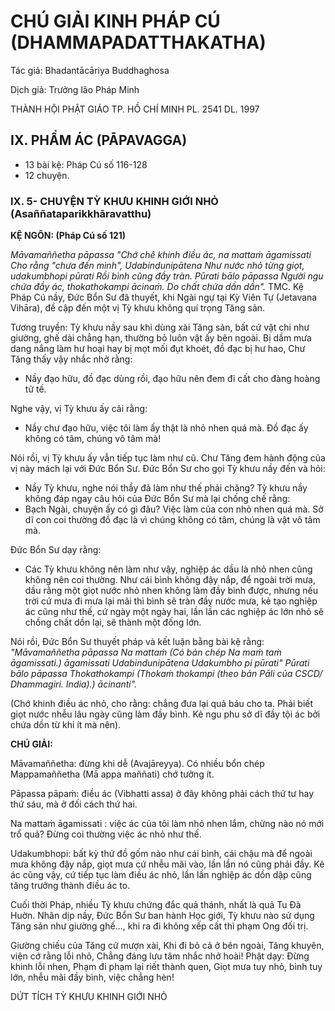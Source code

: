 # CHÚ GIẢI KINH PHÁP CÚ (DHAMMAPADATTHAKATHA)

Tác giả: Bhadantācāriya Buddhaghosa

Dịch giả: Trưởng lão Pháp Minh

THÀNH HỘI PHẬT GIÁO TP. HỒ CHÍ MINH
PL. 2541 DL. 1997

## IX. PHẨM ÁC (PĀPAVAGGA)

- 13 bài kệ: Pháp Cú số 116-128
- 12 chuyện.

### IX. 5- CHUYỆN TỲ KHƯU KHINH GIỚI NHỎ (Asaññataparikkhāravatthu)

**KỆ NGÔN: (Pháp Cú số 121)**

_Māvamaññetha pāpassa "Chớ chê khinh điều ác, na mattaṁ āgamissati
Cho rằng "chưa đến mình",
Udabindunipātena
Như nước nhỏ từng giọt, udakumbhopi pūrati
Rồi bình cũng đầy tràn.
Pūrati bālo pāpassa
Người ngu chứa đầy ác, thokathokampi ācinaṁ.
Do chất chứa dần dần"._
TMC.
Kệ Pháp Cú nầy, Đức Bổn Sư đã thuyết, khi Ngài ngự tại Kỳ Viên Tự (Jetavana Vihāra), đề cập đến một vị Tỳ khưu không quí trọng Tăng sản.

Tương truyền: Tỳ khưu nầy sau khi dùng xài Tăng sản, bất cứ vật chi như giường, ghế dài chẳng hạn, thường bỏ luôn vật ấy bên ngoài. Bị dầm mưa dang nắng làm hư hoại hay bị mọt mối đụt khoét, đồ đạc bị hư hao, Chư Tăng thấy vậy nhắc nhở rằng:

- Nầy đạo hữu, đồ đạc dùng rồi, đạo hữu nên đem đi cất cho đàng hoàng tử tế.

Nghe vậy, vị Tỳ khưu ấy cãi rằng:

- Nầy chư đạo hữu, việc tôi làm ấy thật là nhỏ nhen quá mà. Đồ đạc ấy không có tâm, chúng vô tâm mà!

Nói rồi, vị Tỳ khưu ấy vẫn tiếp tục làm như cũ.
Chư Tăng đem hành động của vị này mách lại với Đức Bổn Sư. Đức Bổn Sư cho gọi Tỳ khưu nầy đến và hỏi:

- Nầy Tỳ khưu, nghe nói thầy đã làm như thế phải chăng?
  Tỳ khưu nầy không đáp ngay câu hỏi của Đức Bổn Sư mà lại chống chế rằng:
- Bạch Ngài, chuyện ấy có gì đâu? Việc làm của con nhỏ nhen quá mà. Sở dĩ con coi thường đồ đạc là vì chúng không có tâm, chúng là vật vô tâm mà.

Đức Bổn Sư dạy rằng:

- Các Tỳ khưu không nên làm như vậy, nghiệp ác dầu là nhỏ nhen cũng không nên coi thường.
  Như cái bình không đậy nắp, để ngoài trời mưa, dầu rằng một giọt nước nhỏ nhen không làm đầy bình được, nhưng nếu trời cứ mưa đi mưa lại mãi thì bình sẽ tràn đầy nước mưa, kẻ tạo nghiệp ác cũng như thế, cứ ngày một ngày hai, lần lần các nghiệp ác lớn nhỏ sẽ chồng chất dồn lại, sẽ thành một đống lớn.

Nói rồi, Đức Bổn Sư thuyết pháp và kết luận bằng bài kệ rằng: _"Māvamaññetha pāpassa
Na mattaṁ (Có bản chép Na maṁ taṁ āgamissati.) āgamissati
Udabindunipātena
Udakumbho pi pūrati"
Pūrati bālo pāpassa
Thokathokampi (Thokaṁ thokampi (theo bản Pāli của CSCD/ Dhammagiri. India).) ācinanti"._

(Chớ khinh điều ác nhỏ, cho rằng: chẳng đưa lại quả báu cho ta. Phải biết giọt nước nhễu lâu ngày cũng làm đầy bình. Kẻ ngu phu sở dĩ đầy tội ác bởi chứa dồn từ khi ít mà nên).

**CHÚ GIẢI:**

Māvamaññetha: đừng khi dễ (Avajāreyya). Có nhiều bổn chép Mappamaññetha (Mā appa maññati) chớ tưởng ít.

Pāpassa pāpaṁ: điều ác (Vibhatti assa) ở đây không phải cách thứ tư hay thứ sáu, mà ở đối cách thứ hai.

Na mattaṁ āgamissati : việc ác của tôi làm nhỏ nhen lắm, chừng nào nó mới trổ quả? Đừng coi thường việc ác nhỏ như thế.

Udakumbhopi: bất kỳ thứ đồ gốm nào như cái bình, cái chậu mà để ngoài mưa không đậy nắp, giọt mưa cứ nhễu mãi vào, lần lần nó cũng phải đầy. Kẻ ác cũng vậy, cứ tiếp tục làm điều ác nhỏ, lần lần nghiệp ác dồn dập cũng tăng trưởng thành điều ác to.

Cuối thời Pháp, nhiều Tỳ khưu chứng đắc quả thánh, nhất là quả Tu Đà Huờn. Nhân dịp nầy, Đức Bổn Sư ban hành Học giới, Tỳ khưu nào sử dụng Tăng sản như giường ghế..., khi ra đi không xếp cất thì phạm Ong đối trị.

Giường chiếu của Tăng cứ mượn xài,
Khi đi bỏ cả ở bên ngoài,
Tăng khuyên, viện cớ rằng lỗi nhỏ,
Chẳng đáng lưu tâm nhắc nhở hoài!
Phật dạy: Đừng khinh lỗi nhen,
Phạm đi phạm lại riết thành quen,
Giọt mưa tuy nhỏ, bình tuy lớn, nhễu mãi đầy bình, việc chẳng hèn!

DỨT TÍCH TỲ KHƯU KHINH GIỚI NHỎ
